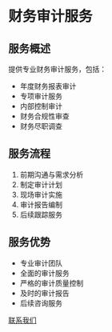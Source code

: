 # 财务审计服务

## 服务概述
提供专业财务审计服务，包括：
- 年度财务报表审计
- 专项审计服务
- 内部控制审计
- 财务合规性审查
- 财务尽职调查

## 服务流程
1. 前期沟通与需求分析
2. 制定审计计划
3. 现场审计实施
4. 审计报告编制
5. 后续跟踪服务

## 服务优势
- 专业审计团队
- 全面的审计服务
- 严格的审计质量控制
- 及时的审计报告
- 后续咨询服务

[联系我们](#)
